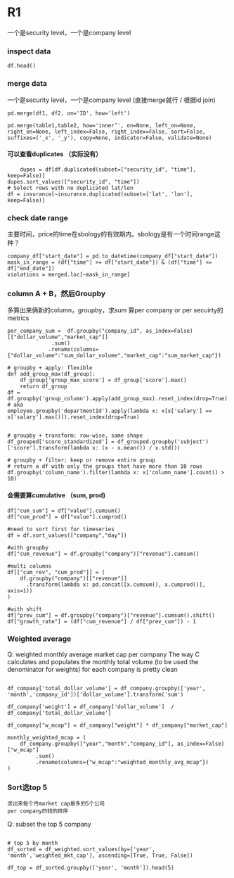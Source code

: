 # R1

一个是security level，一个是company level

### inspect data

```
df.head()
```

### merge data

一个是security level，一个是company level 
(直接merge就行 / 根据id join)


```
pd.merge(df1, df2, on='ID', how='left')

pd.merge(table1,table2, how='inner’', on=None, left_on=None, right_on=None, left_index=False, right_index=False, sort=False, suffixes=('_x', '_y'), copy=None, indicator=False, validate=None)
```

#### 可以查看duplicates （实际没有）

```
	dupes = df[df.duplicated(subset=["security_id", "time"], keep=False)]
dupes.sort_values(["security_id", "time"])
# Select rows with no duplicated lat/lon
df = insurance[~insurance.duplicated(subset=['lat', 'lon'], keep=False)]
```

### check date range

主要时间，price的time在sbology的有效期内。sbology是有一个时间range这种？

```
company_df["start_date"] = pd.to_datetime(company_df["start_date"])
mask_in_range = (df["time"] >= df["start_date"]) & (df["time"] <= df["end_date"])
violations = merged.loc[~mask_in_range]
```


### column A + B，然后Groupby

多算出来俩新的column，groupby，求sum
算per company or per secuirty的metrics

```
per_company_sum =  df.groupby("company_id", as_index=False)[["dollar_volume","market_cap"]]
         	  .sum()
        	 .rename(columns={"dollar_volume":"sum_dollar_volume","market_cap":"sum_market_cap"})

# groupby + apply: flexible
def add_group_max(df_group):
    df_group['group_max_score'] = df_group['score'].max()
    return df_group
df = df.groupby('group_column').apply(add_group_max).reset_index(drop=True)
# aka
employee.groupby('departmentId').apply(lambda x: x[x['salary'] == x['salary'].max()]).reset_index(drop=True)


# groupby + transform: row-wise, same shape
df_grouped['score_standardized'] = df_grouped.groupby('subject')['score'].transform(lambda x: (x - x.mean()) / x.std())

# groupby + filter: keep or remove entire group
# return a df with only the groups that have more than 10 rows
df.groupby('column_name').filter(lambda x: x['column_name'].count() > 10)

```

#### 会需要算cumulative （sum, prod)

```
df["cum_sum"] = df["value"].cumsum()
df["cum_prod"] = df["value"].cumprod()

#need to sort first for timeseries
df = df.sort_values(["company","day"])

#with groupby
df["cum_revenue"] = df.groupby("company")["revenue"].cumsum()

#multi columns
df[["cum_rev", "cum_prod"]] = (
    df.groupby("company")[["revenue"]]
      .transform(lambda x: pd.concat([x.cumsum(), x.cumprod()], axis=1))
)

#with shift
df["prev_cum"] = df.groupby("company")["revenue"].cumsum().shift()
df["growth_rate"] = (df["cum_revenue"] / df["prev_cum"]) - 1
```


### Weighted average

Q: weighted monthly average market cap per company
The way C calculates and populates the monthly total volume (to be used the denominator for weights) for each company is pretty clean

```

df_company['total_dollar_volume'] = df_company.groupby(['year', 'month','company_id'])['dollar_volume'].transform('sum')

df_company['weight'] = df_company['dollar_volume']  / df_company['total_dollar_volume'] 

df_company["w_mcap"] = df_company["weight"] * df_company["market_cap"]

monthly_weighted_mcap = (
    df_company.groupby(["year","month","company_id"], as_index=False)["w_mcap"]
         .sum()
         .rename(columns={"w_mcap":"weighted_monthly_avg_mcap"})
)

```


### Sort选top 5
	求出来每个月market cap最多的5个公司
	per company的钱的排序

Q: subset the top 5 company

```

# top 5 by month
df_sorted = df_weighted.sort_values(by=['year', 'month','weighted_mkt_cap'], ascending=[True, True, False])

df_top = df_sorted.groupby(['year', 'month']).head(5)
```




